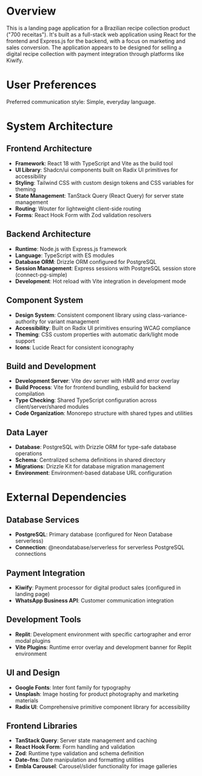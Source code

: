 # Overview

This is a landing page application for a Brazilian recipe collection product ("700 receitas"). It's built as a full-stack web application using React for the frontend and Express.js for the backend, with a focus on marketing and sales conversion. The application appears to be designed for selling a digital recipe collection with payment integration through platforms like Kiwify.

# User Preferences

Preferred communication style: Simple, everyday language.

# System Architecture

## Frontend Architecture
- **Framework**: React 18 with TypeScript and Vite as the build tool
- **UI Library**: Shadcn/ui components built on Radix UI primitives for accessibility
- **Styling**: Tailwind CSS with custom design tokens and CSS variables for theming
- **State Management**: TanStack Query (React Query) for server state management
- **Routing**: Wouter for lightweight client-side routing
- **Forms**: React Hook Form with Zod validation resolvers

## Backend Architecture
- **Runtime**: Node.js with Express.js framework
- **Language**: TypeScript with ES modules
- **Database ORM**: Drizzle ORM configured for PostgreSQL
- **Session Management**: Express sessions with PostgreSQL session store (connect-pg-simple)
- **Development**: Hot reload with Vite integration in development mode

## Component System
- **Design System**: Consistent component library using class-variance-authority for variant management
- **Accessibility**: Built on Radix UI primitives ensuring WCAG compliance
- **Theming**: CSS custom properties with automatic dark/light mode support
- **Icons**: Lucide React for consistent iconography

## Build and Development
- **Development Server**: Vite dev server with HMR and error overlay
- **Build Process**: Vite for frontend bundling, esbuild for backend compilation
- **Type Checking**: Shared TypeScript configuration across client/server/shared modules
- **Code Organization**: Monorepo structure with shared types and utilities

## Data Layer
- **Database**: PostgreSQL with Drizzle ORM for type-safe database operations
- **Schema**: Centralized schema definitions in shared directory
- **Migrations**: Drizzle Kit for database migration management
- **Environment**: Environment-based database URL configuration

# External Dependencies

## Database Services
- **PostgreSQL**: Primary database (configured for Neon Database serverless)
- **Connection**: @neondatabase/serverless for serverless PostgreSQL connections

## Payment Integration
- **Kiwify**: Payment processor for digital product sales (configured in landing page)
- **WhatsApp Business API**: Customer communication integration

## Development Tools
- **Replit**: Development environment with specific cartographer and error modal plugins
- **Vite Plugins**: Runtime error overlay and development banner for Replit environment

## UI and Design
- **Google Fonts**: Inter font family for typography
- **Unsplash**: Image hosting for product photography and marketing materials
- **Radix UI**: Comprehensive primitive component library for accessibility

## Frontend Libraries
- **TanStack Query**: Server state management and caching
- **React Hook Form**: Form handling and validation
- **Zod**: Runtime type validation and schema definition
- **Date-fns**: Date manipulation and formatting utilities
- **Embla Carousel**: Carousel/slider functionality for image galleries